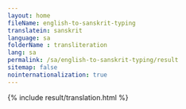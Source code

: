 ```yaml
--- 
layout: home 
fileName: english-to-sanskrit-typing
translatein: sanskrit
language: sa
folderName : transliteration
lang: sa
permalink: /sa/english-to-sanskrit-typing/result
sitemap: false
nointernationalization: true
---
```

{% include result/translation.html %}

<script src="/js/result/translator.js" data-foldername="{{page.folderName}}" data-lang="{{page.lang}}"></script>  